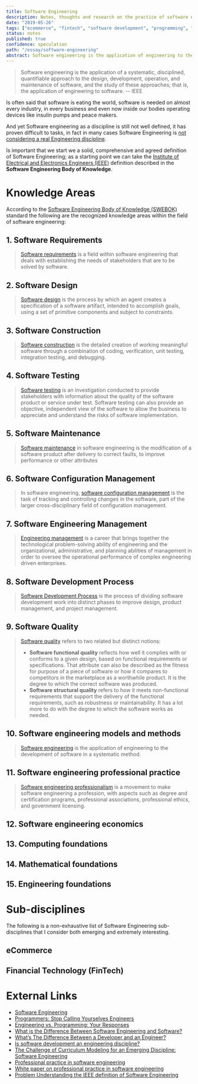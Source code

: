```yaml
---
title: Software Engineering
description: Notes, thoughts and research on the practice of software engineering
date: "2019-05-26"
tags: ["ecommerce", "fintech", "software development", "programming", "engineering"]
status: notes
published: true
confidence: speculation
path: "/essay/software-engineering"
abstract: Software engineering is the application of engineering to the development of software in a systematic method. As software expands into new and different fields new specialties and disciplines will emerge, in particular I'm interested on the fields of ecommerce and financial technology.
---
```


>Software engineering is the application of a systematic, disciplined, quantifiable approach to the design, development, operation, and maintenance of software, and the study of these approaches; that is, the application of engineering to software. -- IEEE

Is often said that software is eating the world, software is needed on almost every industry, in every business and even now inside our bodies operating devices like insulin pumps and peace makers. 

And yet Software engineering as a discipline is still not well defined, it has proven difficult to tasks, in fact in many cases Software Engineering is [not considering a real Engineering discipline](https://www.theatlantic.com/technology/archive/2015/11/programmers-should-not-call-themselves-engineers/414271/).

Is important that we start we a solid, comprehensive and agreed definition of Software Engineering; as a starting point we can take the [Institute of Electrical and Electronics Engineers (IEEE)](https://en.wikipedia.org/wiki/Institute_of_Electrical_and_Electronics_Engineers) definition described in the **Software Engineering Body of Knowledge**.

# Knowledge Areas

According to the [Software Engineering Body of Knowledge (SWEBOK)](https://en.wikipedia.org/wiki/Software_Engineering_Body_of_Knowledge) standard the following are the recognized knowledge areas within the field of software engineering:

## 1. Software Requirements

> [Software requirements](https://en.wikipedia.org/wiki/Software_requirements) is a field within software engineering that deals with establishing the needs of stakeholders that are to be solved by software. 

## 2. Software Design 

> [Software design](https://en.wikipedia.org/wiki/Software_design) is the process by which an agent creates a specification of a software artifact, intended to accomplish goals, using a set of primitive components and subject to constraints.

## 3. Software Construction

> [Software construction](https://en.wikipedia.org/wiki/Software_construction) is the detailed creation of working meaningful software through a combination of coding, verification, unit testing, integration testing, and debugging. 

## 4. Software Testing

> [Software testing](https://en.wikipedia.org/wiki/Software_testing) is an investigation conducted to provide stakeholders with information about the quality of the software product or service under test. Software testing can also provide an objective, independent view of the software to allow the business to appreciate and understand the risks of software implementation.

## 5. Software Maintenance 

> [Software maintenance](https://en.wikipedia.org/wiki/Software_maintenance) in software engineering is the modification of a software product after delivery to correct faults, to improve performance or other attributes

## 6. Software Configuration Management

> In software engineering, [software configuration management](https://en.wikipedia.org/wiki/Software_configuration_management) is the task of tracking and controlling changes in the software, part of the larger cross-disciplinary field of configuration management.

## 7. Software Engineering Management

> [Engineering management](https://en.wikipedia.org/wiki/Engineering_management#Information_technologies) is a career that brings together the technological problem-solving ability of engineering and the organizational, administrative, and planning abilities of management in order to oversee the operational performance of complex engineering driven enterprises.

## 8. Software Development Process 

> [Software Development Process](https://en.wikipedia.org/wiki/Software_development_process) is the process of dividing software development work into distinct phases to improve design, product management, and project management.

## 9. Software Quality

>  [Software quality](https://en.wikipedia.org/wiki/Software_quality) refers to two related but distinct notions:
> - **Software functional quality** reflects how well it complies with or conforms to a given design, based on functional requirements or specifications. That attribute can also be described as the fitness for purpose of a piece of software or how it compares to competitors in the marketplace as a worthwhile product. It is the degree to which the correct software was produced.
> - **Software structural quality** refers to how it meets non-functional requirements that support the delivery of the functional requirements, such as robustness or maintainability. It has a lot more to do with the degree to which the software works as needed.

## 10. Software engineering models and methods

> [Software engineering](https://en.wikipedia.org/wiki/Software_engineering) is the application of engineering to the development of software in a systematic method.

## 11. Software engineering professional practice

> [Software engineering professionalism](https://en.wikipedia.org/wiki/Software_engineering_professionalism) is a movement to make software engineering a profession, with aspects such as degree and certification programs, professional associations, professional ethics, and government licensing. 

## 12. Software engineering economics

## 13. Computing foundations

## 14. Mathematical foundations

## 15. Engineering foundations


# Sub-disciplines

The following is a non-exhaustive list of Software Engineering sub-disciplines that I consider both emerging and extremely interesting.

## eCommerce 

## Financial Technology (FinTech)


# External Links

- [Software Engineering](https://en.wikipedia.org/wiki/Software_engineering)
- [Programmers: Stop Calling Yourselves Engineers](https://www.theatlantic.com/technology/archive/2015/11/programmers-should-not-call-themselves-engineers/414271/)
- [Engineering vs. Programming: Your Responses](https://www.theatlantic.com/notes/2015/11/reader-responses-engineering-vs-programming/415314/)
- [What is the Difference Between Software Engineering and Software?](https://www.computersciencedegreehub.com/faq/what-is-the-difference-between-software-engineering-and-software/)
- [What’s The Difference Between a Developer and an Engineer?](https://hackernoon.com/whats-the-difference-between-a-developer-and-an-engineer-1e7a97fc1bd)
- [Is software development an engineering discipline?](https://softwareengineering.stackexchange.com/questions/111265/is-software-development-an-engineering-discipline)
- [The Challenge of Curriculum Modeling for an Emerging Discipline: Software Engineering](http://citeseerx.ist.psu.edu/viewdoc/download?doi=10.1.1.112.4529&rep=rep1&type=pdf)
- [Professional practice in software engineering](https://engineerscanada.ca/public-policy/issue-statements/professional-practice-in-software-engineering)
- [White paper on professional practice in software engineering](https://engineerscanada.ca/publications/white-paper-on-professional-practice-in-software-engineering)
- [Problem Understanding the IEEE definition of Software Engineering](https://softwareengineering.stackexchange.com/questions/183685/problem-understanding-the-ieee-definition-of-software-engineering)
